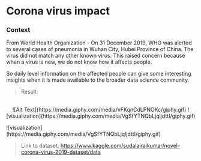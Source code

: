 # Corona virus impact

### Context

From World Health Organization - On 31 December 2019, WHO was alerted to several cases of pneumonia in Wuhan City, Hubei Province of China. The virus did not match any other known virus. This raised concern because when a virus is new, we do not know how it affects people.

So daily level information on the affected people can give some interesting insights when it is made available to the broader data science community.

> Result: 
<p align="center">
 <br />
 ![Alt Text](https://media.giphy.com/media/vFKqnCdLPNOKc/giphy.gif)
 ![visualization](https://media.giphy.com/media/VgSfYTNQbLjqljdttI/giphy.gif)
</p>
![visualization](https://media.giphy.com/media/VgSfYTNQbLjqljdttI/giphy.gif)

> Link to dataset:
https://www.kaggle.com/sudalairajkumar/novel-corona-virus-2019-dataset/data
